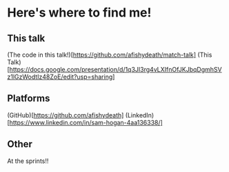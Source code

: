 # Here's where to find me!
## This talk
(The code in this talk!)[https://github.com/afishydeath/match-talk]
(This Talk)[https://docs.google.com/presentation/d/1q3JI3rg4vLXIfnOfJKJbqDgmhSVz1lGzWodtIz48ZoE/edit?usp=sharing]
## Platforms
(GitHub)[https://github.com/afishydeath]
(LinkedIn)[https://www.linkedin.com/in/sam-hogan-4aa136338/]
## Other
At the sprints!!


